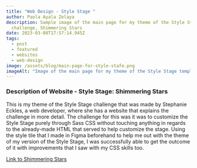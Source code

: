 ```yaml
---
title: "Web Design - Style Stage "
author: Paola Ayala Zelaya
description: Sample image of the main page for my theme of the Style Stage
  challenge, Shimmering Stars
date: 2023-03-08T17:57:14.945Z
tags:
  - post
  - featured
  - websites
  - web-design
image: /assets/blog/main-page-for-style-stafe.png
imageAlt: "Image of the main page for my theme of the Style Stage template "
---
```

### D﻿escription of Website - Style Stage: Shimmering Stars

T﻿his is my theme of the Style Stage challenge that was made by Stephanie Eckles, a web developer, where she has a website that explains the challenge in more detail. The challenge for this was it was to customize the Style Stage purely through Sass CSS without touching anything in regards to the already-made HTML that served to help customize the stage. Using the style tile that I made in Figma beforehand to help me out with the theme of my version of the Style Stage, I was successfully able to get the outcome of it with improvements that I saw with my CSS skills too. 

[L﻿ink to Shimmering Stars](https://stylestage.dev/styles/shimmering-stars/)